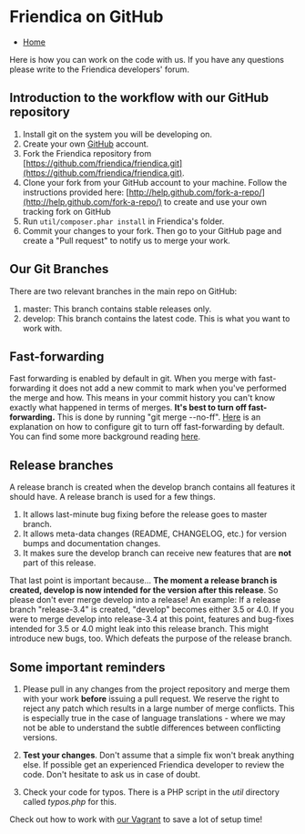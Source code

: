 Friendica on GitHub
===================

* [Home](help)

Here is how you can work on the code with us. If you have any questions please write to the Friendica developers' forum.

Introduction to the workflow with our GitHub repository
-------------------------------------------------------

1. Install git on the system you will be developing on.
2. Create your own [GitHub](https://github.com) account.
3. Fork the Friendica repository from [https://github.com/friendica/friendica.git](https://github.com/friendica/friendica.git).
4. Clone your fork from your GitHub account to your machine.
Follow the instructions provided here: [http://help.github.com/fork-a-repo/](http://help.github.com/fork-a-repo/) to create and use your own tracking fork on GitHub
5. Run `util/composer.phar install` in Friendica's folder.
6. Commit your changes to your fork.
Then go to your GitHub page and create a "Pull request" to notify us to merge your work.

Our Git Branches
----------------

There are two relevant branches in the main repo on GitHub:

1. master: This branch contains stable releases only.
2. develop: This branch contains the latest code.
This is what you want to work with.

Fast-forwarding
---------------

Fast forwarding is enabled by default in git.
When you merge with fast-forwarding it does not add a new commit to mark when you've performed the merge and how.
This means in your commit history you can't know exactly what happened in terms of merges.
**It's best to turn off fast-forwarding.**
This is done by running "git merge --no-ff".
[Here](https://stackoverflow.com/questions/5519007/how-do-i-make-git-merges-default-be-no-ff-no-commit) is an explanation on how to configure git to turn off fast-forwarding by default.
You can find some more background reading [here](http://nvie.com/posts/a-successful-git-branching-model/).

Release branches
----------------

A release branch is created when the develop branch contains all features it should have.
A release branch is used for a few things.

1. It allows last-minute bug fixing before the release goes to master branch.
2. It allows meta-data changes (README, CHANGELOG, etc.) for version bumps and documentation changes.
3. It makes sure the develop branch can receive new features that are **not** part of this release.

That last point is important because...
**The moment a release branch is created, develop is now intended for the version after this release**.
So please don't ever merge develop into a release!
An example: If a release branch "release-3.4" is created, "develop" becomes either 3.5 or 4.0.
If you were to merge develop into release-3.4 at this point, features and bug-fixes intended for 3.5 or 4.0 might leak into this release branch.
This might introduce new bugs, too.
Which defeats the purpose of the release branch.

Some important reminders
------------------------

1. Please pull in any changes from the project repository and merge them with your work **before** issuing a pull request.
We reserve the right to reject any patch which results in a large number of merge conflicts.
This is especially true in the case of language translations - where we may not be able to understand the subtle differences between conflicting versions.

2. **Test your changes**.
Don't assume that a simple fix won't break anything else.
If possible get an experienced Friendica developer to review the code.
Don't hesitate to ask us in case of doubt.

3. Check your code for typos.
There is a PHP script in the *util* directory called *typos.php* for this.

Check out how to work with [our Vagrant](help/Vagrant) to save a lot of setup time!

